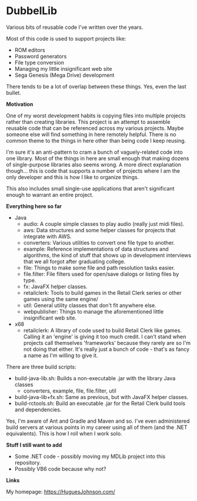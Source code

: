 # DubbelLib
Various bits of reusable code I've written over the years. 

Most of this code is used to support projects like:

* ROM editors
* Password generators
* File type conversion
* Managing my little insignificant web site
* Sega Genesis (Mega Drive) development

There tends to be a lot of overlap between these things. Yes, even the last bullet. 

**Motivation**

One of my worst development habits is copying files into multiple projects rather than creating libraries. This project is an attempt to assemble reusable code that can be referenced across my various projects. Maybe someone else will find something in here remotely helpful. There is no common theme to the things in here other than being code I keep reusing.

I'm sure it's an anti-pattern to cram a bunch of vaguely-related code into one library. Most of the things in here are small enough that making dozens of single-purpose libraries also seems wrong. A more direct explanation though... this is code that supports a number of projects where I am the only developer and this is how I like to organize things.

This also includes small single-use applications that aren't significant enough to warrant an entire project. 

**Everything here so far**

* Java
    * audio: A couple simple classes to play audio (really just midi files).
    * aws: Data structures and some helper classes for projects that integrate with AWS.
    * converters: Various utilities to convert one file type to another.
	* example: Reference implementations of data structures and algorithms, the kind of stuff that shows up in development interviews that we all forgot after graduating college.
	* file: Things to make some file and path resolution tasks easier.
	* file.filter: File filters used for open/save dialogs or listing files by type.
	* fx: JavaFX helper classes.
	* retailclerk: Tools to build games in the Retail Clerk series or other games using the same engine/
	* util: General utility classes that don't fit anywhere else.
	* webpublisher: Things to manage the aforementioned little insignificant web site.
* x68
	* retailclerk: A library of code used to build Retail Clerk like games. Calling it an 'engine' is giving it too much credit. I can't stand when projects call themselves 'frameworks' because they rarely are so I'm not doing that either. It's really just a bunch of code - that's as fancy a name as I'm willing to give it.

There are three build scripts:
* build-java-lib.sh: Builds a non-executable .jar with the library Java classes
	* converters, example, file, file.filter, util
* build-java-lib+fx.sh: Same as previous, but with JavaFX helper classes.
* build-rctools.sh: Build an executable .jar for the Retail Clerk build tools and dependencies.

Yes, I'm aware of Ant and Gradle and Maven and so. I've even administered build servers at various points in my career using all of them (and the .NET equivalents). This is how I roll when I work solo.

**Stuff I still want to add**

* Some .NET code - possibly moving my MDLib project into this repository.
* Possibly VB6 code because why not?

**Links**

My homepage: https://HuguesJohnson.com/
